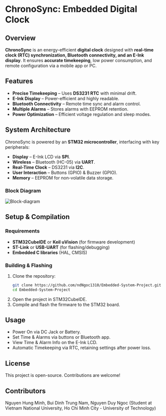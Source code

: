 # ChronoSync: Embedded Digital Clock  

## Overview  
**ChronoSync** is an energy-efficient **digital clock** designed with **real-time clock (RTC) synchronization, Bluetooth connectivity, and an E-Ink display**. It ensures **accurate timekeeping**, low power consumption, and remote configuration via a mobile app or PC.  

## Features  
- **Precise Timekeeping** – Uses **DS3231 RTC** with minimal drift.  
- **E-Ink Display** – Power-efficient and highly readable.  
- **Bluetooth Connectivity** – Remote time sync and alarm control.  
- **Multiple Alarms** – Stores alarms with EEPROM retention.  
- **Power Optimization** – Efficient voltage regulation and sleep modes.  

## System Architecture  
ChronoSync is powered by an **STM32 microcontroller**, interfacing with key peripherals:  
- **Display** – E-Ink LCD via **SPI**.  
- **Wireless** – Bluetooth (HC-05) via **UART**.  
- **Real-Time Clock** – DS3231 via **I2C**.  
- **User Interaction** – Buttons (GPIO) & Buzzer (GPIO).  
- **Memory** – EEPROM for non-volatile data storage.  

### **Block Diagram**  
![Block-diagram](https://github.com/user-attachments/assets/aa5ef7aa-f239-42a0-bf8f-e37bf8ad20eb)

## Setup & Compilation  
### **Requirements**  
- **STM32CubeIDE** or **Keil uVision** (for firmware development)  
- **ST-Link** or **USB-UART** (for flashing/debugging)  
- **Embedded C libraries** (HAL, CMSIS)  

### **Building & Flashing**  
1. Clone the repository:  
   ```sh
   git clone https://github.com/ndNgoc1310/Embedded-System-Project.git
   cd Embedded-System-Project
2. Open the project in STM32CubeIDE.
3. Compile and flash the firmware to the STM32 board.

## Usage
- Power On via DC Jack or Battery.
- Set Time & Alarms via buttons or Bluetooth app.
- View Time & Alarm Info on the E-Ink LCD.
- Automatic Timekeeping via RTC, retaining settings after power loss.

## License
This project is open-source. Contributions are welcome!

## Contributors
Nguyen Hung Minh, Bui Dinh Trung Nam, Nguyen Duy Ngoc (Student at Vietnam National University, Ho Chi Minh City - University of Technology)
